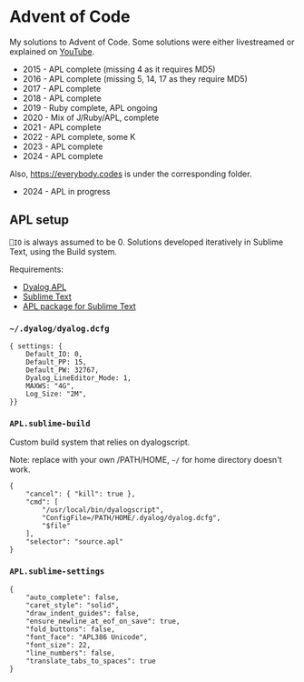 # Advent of Code

My solutions to Advent of Code. Some solutions were either livestreamed or explained on [YouTube](https://www.youtube.com/@arrayaccessor/playlists).

- 2015 - APL complete (missing 4 as it requires MD5)
- 2016 - APL complete (missing 5, 14, 17 as they require MD5)
- 2017 - APL complete
- 2018 - APL complete
- 2019 - Ruby complete, APL ongoing
- 2020 - Mix of J/Ruby/APL, complete
- 2021 - APL complete
- 2022 - APL complete, some K
- 2023 - APL complete
- 2024 - APL complete

Also, https://everybody.codes is under the corresponding folder.

- 2024 - APL in progress

## APL setup

`⎕IO` is always assumed to be 0. Solutions developed iteratively in Sublime Text, using the Build system.

Requirements:

- [Dyalog APL](https://www.dyalog.com/)
- [Sublime Text](https://www.sublimetext.com/)
- [APL package for Sublime Text](https://github.com/StoneCypher/sublime-apl)

### `~/.dyalog/dyalog.dcfg`

```
{ settings: {
	Default_IO: 0,
	Default_PP: 15,
	Default_PW: 32767,
	Dyalog_LineEditor_Mode: 1,
	MAXWS: "4G",
	Log_Size: "2M",
}}
```

### `APL.sublime-build`

Custom build system that relies on dyalogscript.

Note: replace with your own /PATH/HOME, `~/` for home directory doesn't work.

```
{
    "cancel": { "kill": true },
	"cmd": [
		"/usr/local/bin/dyalogscript",
		"ConfigFile=/PATH/HOME/.dyalog/dyalog.dcfg",
		"$file"
	],
	"selector": "source.apl"
}
```

### `APL.sublime-settings`

```
{
	"auto_complete": false,
	"caret_style": "solid",
	"draw_indent_guides": false,
	"ensure_newline_at_eof_on_save": true,
	"fold_buttons": false,
	"font_face": "APL386 Unicode",
	"font_size": 22,
	"line_numbers": false,
	"translate_tabs_to_spaces": true
}
```
